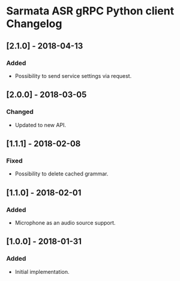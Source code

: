 # Sarmata ASR gRPC Python client Changelog

## [2.1.0] - 2018-04-13
### Added
- Possibility to send service settings via request.

## [2.0.0] - 2018-03-05
### Changed
- Updated to new API.

## [1.1.1] - 2018-02-08
### Fixed
- Possibility to delete cached grammar.

## [1.1.0] - 2018-02-01
### Added
- Microphone as an audio source support.

## [1.0.0] - 2018-01-31
### Added
- Initial implementation.

